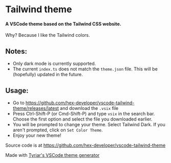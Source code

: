 # Tailwind theme
#### A VSCode theme based on the Tailwind CSS website.

Why? Because I like the Tailwind colors.

## Notes:
- Only dark mode is currently supported.
- The current `index.ts` does not match the `theme.json` file. This will be (hopefully) updated in the future.

## Usage:
- Go to https://github.com/hex-developer/vscode-tailwind-theme/releases/latest and download the `.vsix` file
- Press Ctrl-Shift-P (or Cmd-Shift-P) and type `vsix` in the search bar. Choose the first option and select the file you downloaded earlier.
- You will be prompted to change your theme. Select Tailwind Dark. If you aren't prompted, click on `Set Color Theme`.
- Enjoy your new theme!

Source code is at https://github.com/hex-developer/vscode-tailwind-theme

Made with [Tyriar's VSCode theme generator](https://github.com/Tyriar/vscode-theme-generator-quick-start)
